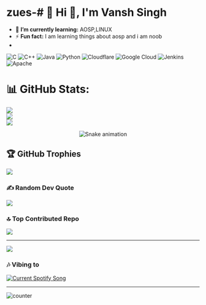 # zues-# 💫 Hi 👋, I'm Vansh Singh


- 🌱 **I’m currently learning:** AOSP,LINUX
- ⚡ **Fun fact:** I am learning things about aosp and i am noob
- 
![C](https://img.shields.io/badge/c-%2300599C.svg?style=for-the-badge&logo=c&logoColor=white) ![C++](https://img.shields.io/badge/c++-%2300599C.svg?style=for-the-badge&logo=c%2B%2B&logoColor=white) ![Java](https://img.shields.io/badge/java-%23ED8B00.svg?style=for-the-badge&logo=openjdk&logoColor=white) ![Python](https://img.shields.io/badge/python-3670A0?style=for-the-badge&logo=python&logoColor=ffdd54) ![Cloudflare](https://img.shields.io/badge/Cloudflare-F38020?style=for-the-badge&logo=Cloudflare&logoColor=white) ![Google Cloud](https://img.shields.io/badge/GoogleCloud-%234285F4.svg?style=for-the-badge&logo=google-cloud&logoColor=white) ![Jenkins](https://img.shields.io/badge/jenkins-%232C5263.svg?style=for-the-badge&logo=jenkins&logoColor=white) ![Apache](https://img.shields.io/badge/apache-%23D42029.svg?style=for-the-badge&logo=apache&logoColor=white)
# 📊 GitHub Stats:
![](https://github-readme-stats.vercel.app/api?username=iamzeus14&theme=dark&hide_border=false&include_all_commits=true&count_private=false)<br/>
![](https://nirzak-streak-stats.vercel.app/?user=iamzeus14&theme=dark&hide_border=false)<br/>
![](https://github-readme-stats.vercel.app/api/top-langs/?username=iamzeus14&theme=dark&hide_border=false&include_all_commits=true&count_private=false&layout=compact)

<!-- Snake Game Repo View -->

<div align="center">
  <img src="https://profile-readme-generator.com/assets/snake.svg" alt="Snake animation" />
</div>

## 🏆 GitHub Trophies
![](https://github-profile-trophy.vercel.app/?username=iamzeus14&theme=radical&no-frame=false&no-bg=true&margin-w=4)

### ✍️ Random Dev Quote
![](https://quotes-github-readme.vercel.app/api?type=horizontal&theme=radical)

### 🔝 Top Contributed Repo
![](https://github-contributor-stats.vercel.app/api?username=iamzeus14&limit=5&theme=dark&combine_all_yearly_contributions=true)

---
[![](https://visitcount.itsvg.in/api?id=iamzeus14&icon=0&color=0)](https://visitcount.itsvg.in)

<h3>🎶 Vibing to</h3>

<a href="https://open.spotify.com/track/3kkzxOZJV9b77So9OYDSD3?si=9276a5ac59a1487d">
  <img
    src="https://puresoulkk.pythonanywhere.com?theme=dark&eq_color=rainbow"
    alt="Current Spotify Song"
  />
</a>

<hr>

![counter](https://count.getloli.com/get/@iamzeus14?theme=rule34)
